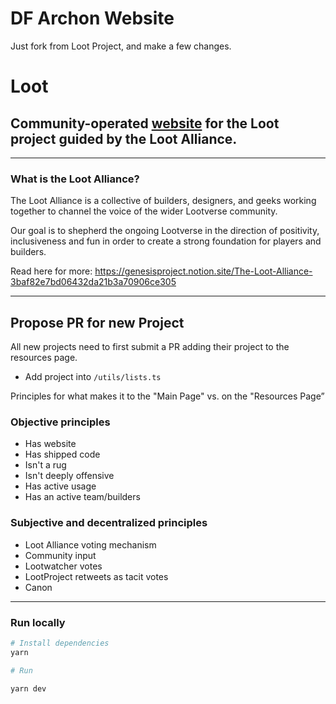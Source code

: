 # DF Archon Website

Just fork from Loot Project, and make a few changes.






# Loot

## Community-operated [website](https://www.lootproject.com/) for the Loot project guided by the Loot Alliance.
<hr>

### What is the Loot Alliance?
The Loot Alliance is a collective of builders, designers, and geeks working together to channel the voice of the wider Lootverse community.

Our goal is to shepherd the ongoing Lootverse in the direction of positivity, inclusiveness and fun in order to create a strong foundation for players and builders.

Read here for more: https://genesisproject.notion.site/The-Loot-Alliance-3baf82e7bd06432da21b3a70906ce305
<hr>

## Propose PR for new Project

All new projects need to first submit a PR adding their project to the resources page.

- Add project into `/utils/lists.ts`

Principles for what makes it to the "Main Page" vs. on the "Resources Page”

### Objective principles
- Has website
- Has shipped code
- Isn't a rug
- Isn't deeply offensive
- Has active usage
- Has an active team/builders

### Subjective and decentralized principles
- Loot Alliance voting mechanism
- Community input
- Lootwatcher votes
- LootProject retweets as tacit votes
- Canon

<hr>

### Run locally

```bash
# Install dependencies
yarn

# Run

yarn dev
```
